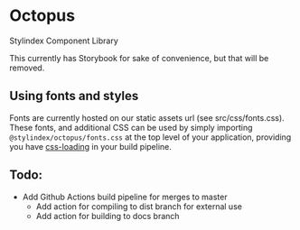# Octopus
Stylindex Component Library

This currently has Storybook for sake of convenience, but that will be removed.

## Using fonts and styles

Fonts are currently hosted on our static assets url (see src/css/fonts.css). These fonts, and additional CSS can be used by simply importing `@stylindex/octopus/fonts.css` at the top level of your application, providing you have [css-loading](https://webpack.js.org/loaders/css-loader/) in your build pipeline.

## Todo:
* Add Github Actions build pipeline for merges to master
    - Add action for compiling to dist branch for external use
    - Add action for building to docs branch